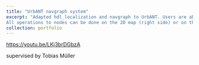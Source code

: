```yaml
---
title: "UrbANT navgraph system"
excerpt: "Adapted hdl_localization and navgraph to UrbANT. Users are able to set goals to any nodes on the graph. The nodes are movable, and can be added or deleted.  The paths can as well be dis/connected between nodes.
All operations to nodes can be done on the 2D map (right side) or on the camera view (left side).<br/><img src='/images/navgraph.PNG'>"
collection: portfolio
---
```


https://youtu.be/LKj3brDGbzA

supervised by Tobias Müller
